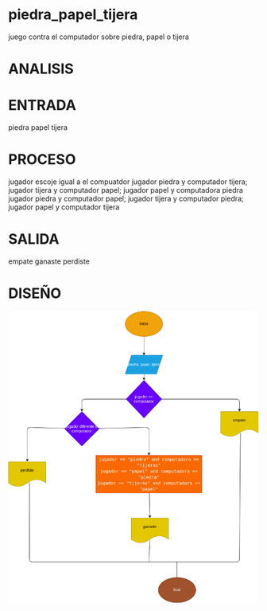 # piedra_papel_tijera
juego contra el computador sobre piedra, papel o tijera

# ANALISIS

# ENTRADA

piedra
papel
tijera

# PROCESO

jugador escoje igual a el compuatdor
jugador piedra y computador tijera; jugador tijera y computador papel; jugador papel y computadora piedra
jugador piedra y computador papel; jugador tijera y computador piedra; jugador papel y computador tijera

# SALIDA

empate
ganaste
perdiste

# DISEÑO 
![diagrama de flujo](diagrama.png "diagrama de flujo")
